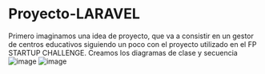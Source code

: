 # Proyecto-LARAVEL
Primero imaginamos una idea de proyecto, que va a consistir en un gestor de centros educativos siguiendo un poco con el proyecto utilizado en el FP STARTUP CHALLENGE.
Creamos los diagramas de clase y secuencia
![image](https://github.com/user-attachments/assets/743abad6-1c72-4b94-aeb7-85f2d469139f)
![image](https://github.com/user-attachments/assets/fc62c635-fdd9-41d6-bede-91c694f71ca9)

